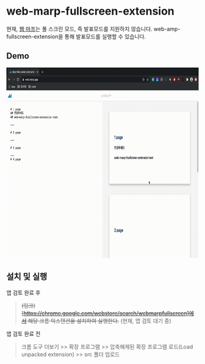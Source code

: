 # web-marp-fullscreen-extension
현재, [웹 마프](https://web.marp.app/)는 풀 스크린 모드, 즉 발표모드를 지원하지 않습니다.
web-amp-fullscreen-extension을 통해 발표모드를 실행할 수 있습니다.

## Demo
<img height="500px" src='demo.gif'>


## 설치 및 실행
앱 검토 완료 후
> ~~(링크)[https://chrome.google.com/webstore/search/webmarpfullscreen]에서 해당 크롬 익스텐션을 설치하여 실행한다.~~ (현재, 앱 검토 대기 중)

앱 검토 완료 전
> 크롬 도구 더보기 >> 확장 프로그램 >> 압축해제된 확장 프로그램 로드(Load unpacked extension) >> src 폴더 업로드
